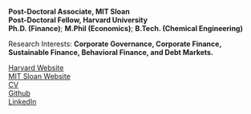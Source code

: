**Post-Doctoral Associate, MIT Sloan**\
**Post-Doctoral Fellow, Harvard University**\
**Ph.D. (Finance)**; **M.Phil (Economics)**; **B.Tech. (Chemical Engineering)**



Research Interests: **Corporate Governance, Corporate Finance, Sustainable Finance, Behavioral Finance, and Debt Markets.**

[Harvard Website](https://scholar.harvard.edu/jitendraaswani/bio)\
[MIT Sloan Website](https://mitsloan.mit.edu/staff/directory/jitendra-aswani)\
[CV]()\
[Github](https://github.com/aswanijeet1412)\
[LinkedIn](https://www.linkedin.com/in/jitendra-aswani-72800216/)


